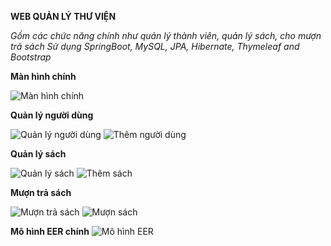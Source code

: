 **WEB QUẢN LÝ THƯ VIỆN**

_Gồm các chức năng chính như quản lý thành viên, quản lý sách, cho mượn trả sách_
_Sử dụng SpringBoot, MySQL, JPA, Hibernate, Thymeleaf and Bootstrap_

**Màn hình chính** 

![Màn hình chính](https://i.imgur.com/bDe4RK3.png)


**Quản lý người dùng**

![Quản lý người dùng](https://i.imgur.com/sze4zPc.png)
![Thêm người dùng](https://i.imgur.com/OMVJ8Gm.png)

**Quản lý sách**

![Quản lý sách](https://i.imgur.com/4vOPkx6.png)
![Thêm sách](https://i.imgur.com/2YrFnwu.png) 

**Mượn trả sách**

![Mượn trả sách](https://i.imgur.com/SCxwq2H.png)
![Mượn sách](https://i.imgur.com/w7KLreP.png) 

**Mô hình EER chính**
![Mô hình EER](https://i.imgur.com/TYJ5cy3.png) 
